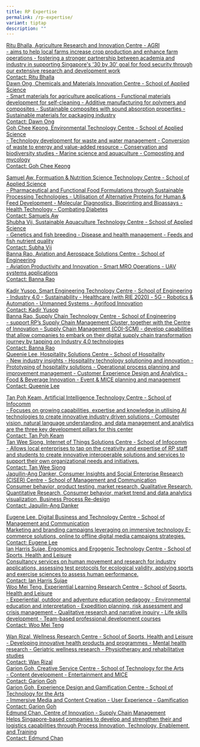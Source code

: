 ```yaml
---
title: RP Expertise
permalink: /rp-expertise/
variant: tiptap
description: ""
---
```

<p></p>
<div class="isomer-card-grid"><a rel="noopener noreferrer nofollow" href="Mailto: ritu_bhalla@rp.edu.sg" class="isomer-card"><div class="isomer-card-body"><div class="isomer-card-title">Ritu Bhalla, Agriculture Research and Innovation Centre - AGRI</div><div class="isomer-card-description">- aims to help local farms increase crop production and enhance farm operations - fostering a stronger partnership between academia and industry in supporting Singapore's '30 by 30' goal for food security through our extensive research and development work</div><div class="isomer-card-link">Contact: Ritu Bhalla</div></div></a>
<a rel="noopener noreferrer nofollow" href="Mailto:dawn_ong@rp.edu.sg" class="isomer-card">
<div class="isomer-card-body">
<div class="isomer-card-title">Dawn Ong, Chemicals and Materials Innovation Centre - School of Applied
Science</div>
<div class="isomer-card-description">- Smart materials for agriculture applications - Functional materials
development for self-cleaning - Additive manufacturing for polymers and
composites - Sustainable composites with sound absorption properties -
Sustainable materials for packaging industry</div>
<div class="isomer-card-link">Contact: Dawn Ong</div>
</div>
</a><a rel="noopener noreferrer nofollow" href="Mailto:goh_chee_keong@rp.edu.sg" class="isomer-card"><div class="isomer-card-body"><div class="isomer-card-title">Goh Chee Keong, Environmental Technology Centre - School of Applied Science</div><div class="isomer-card-description">- Technology development for waste and water management - Conversion of waste to energy and value-added resource - Conservation and biodiversity studies - Marine science and aquaculture - Composting and mycology</div><div class="isomer-card-link">Contact: Goh Chee Keong</div></div></a>
</div>
<p></p>
<div class="isomer-card-grid"><a rel="noopener noreferrer nofollow" href="Mailto:samuel_aw@rp.edu.sg" class="isomer-card"><div class="isomer-card-body"><div class="isomer-card-title">Samuel Aw, Formuation &amp; Nutrition Science Technology Centre - School of Applied Science</div><div class="isomer-card-description">- Pharmaceutical and Functional Food Formulations through Sustainable Processing Technologies - Utilisation of Alternative Proteins for Human &amp; Feed Development - Molecular Diagnostics, Bioprinting and Bioassays - Health Technology - Combating Diabetes</div><div class="isomer-card-link">Contact: Samuels Aw</div></div></a>
<a rel="noopener noreferrer nofollow" href="Mailto:shubha_vij@rp.edu.sg" class="isomer-card">
<div class="isomer-card-body">
<div class="isomer-card-title">Shubha Vij, Sustainable Aquaculture Technology Centre - School of Applied
Science</div>
<div class="isomer-card-description">- Genetics and fish breeding - Disease and health management - Feeds and
fish nutrient quality</div>
<div class="isomer-card-link">Contact: Subha Vij</div>
</div>
</a><a rel="noopener noreferrer nofollow" href="Mailto:banna_rao@rp.edu.sg" class="isomer-card"><div class="isomer-card-body"><div class="isomer-card-title">Banna Rao, Aviation and Aerospace Solutions Centre - School of Engineering</div><div class="isomer-card-description">- Aviation Productivity and Innovation - Smart MRO Operations - UAV systems applications</div><div class="isomer-card-link">Contact: Banna Rao</div></div></a>
</div>
<p></p>
<div class="isomer-card-grid"><a rel="noopener noreferrer nofollow" href="Mailto:kadir_yusop@rp.edu.sg" class="isomer-card"><div class="isomer-card-body"><div class="isomer-card-title">Kadir Yusop, Smart Engineering Technology Centre - School of Engineering</div><div class="isomer-card-description">- Industry 4.0 - Sustainability - Healthcare (with RIE 2020) - 5G - Robotics &amp; Automation - Unmanned Systems - Agrifood Innovation</div><div class="isomer-card-link">Contact: Kadir Yusop</div></div></a>
<a rel="noopener noreferrer nofollow" href="Mailto:banna_rao@rp.edu.sg" class="isomer-card">
<div class="isomer-card-body">
<div class="isomer-card-title">Banna Rao, Supply Chain Technology Centre - School of Engineering</div>
<div class="isomer-card-description">- support RP’s Supply Chain Management Cluster, together with the Centre
of Innovation – Supply Chain Management (COI-SCM) - develop capabilities
that allow companies to embark on their digital supply chain transformation
journey by tapping on Industry 4.0 technologies</div>
<div class="isomer-card-link">Contact: Banna Rao</div>
</div>
</a><a rel="noopener noreferrer nofollow" href="Mailto:queenie_lee@rp.edu.sg" class="isomer-card"><div class="isomer-card-body"><div class="isomer-card-title">Queenie Lee, Hospitality Solutions Centre - School of Hospitality</div><div class="isomer-card-description">- New industry insights - Hospitality technology solutioning and innovation - Prototyping of hospitality solutions - Operational process planning and improvement management - Customer Experience Design and Analytics - Food &amp; Beverage Innovation - Event &amp; MICE planning and management</div><div class="isomer-card-link">Contact: Queenie Lee</div></div></a>
</div>
<p></p>
<div class="isomer-card-grid"><a rel="noopener noreferrer nofollow" href="Mailto: tan_poh_keam@RP.EDU.SG" class="isomer-card"><div class="isomer-card-body"><div class="isomer-card-title">Tan Poh Keam, Artificial Intelligence Technology Centre - School of Infocomm</div><div class="isomer-card-description">- Focuses on growing capabilities, expertise and knowledge in utilising AI technologies to create innovative industry driven solutions - Computer vision, natural language understanding, and data management and analytics are the three key development pillars for this center</div><div class="isomer-card-link">Contact: Tan Poh Keam</div></div></a>
<a rel="noopener noreferrer nofollow" href="Mailto: tan_wee_siong@rp.edu.sg" class="isomer-card">
<div class="isomer-card-body">
<div class="isomer-card-title">Tan Wee Siong, Internet of Things Solutions Centre - School of Infocomm</div>
<div class="isomer-card-description">- Allows local enterprises to tap on the creativity and expertise of RP
staff and students to create innovative interoperable solutions and services
to support their own organizational needs and initiatives.</div>
<div class="isomer-card-link">Contact: Tan Wee Siong</div>
</div>
</a><a rel="noopener noreferrer nofollow" href="Mailto:jaquilin_ang_danker@rp.edu.sg" class="isomer-card"><div class="isomer-card-body"><div class="isomer-card-title">Jaquilin-Ang Danker, Consumer Insights and Social Enterprise Research (CISER) Centre - School of Management and Communication</div><div class="isomer-card-description">Consumer behavior, product testing, market research, Qualitative Research, Quantitative Research, Consumer behavior, market trend and data analytics visualization, Business Process Re-design</div><div class="isomer-card-link">Contact: Jaquilin-Ang Danker</div></div></a>
</div>
<p></p>
<div class="isomer-card-grid"><a rel="noopener noreferrer nofollow" href="Mailto:eugene_lee@rp.edu.sg" class="isomer-card"><div class="isomer-card-body"><div class="isomer-card-title">Eugene Lee, Digital Business and Technology Centre - School of Management and Communication</div><div class="isomer-card-description">Marketing and branding campaigns leveraging on immersive technology E-commerce solutions, online to offline digital media campaigns strategies.</div><div class="isomer-card-link">Contact: Eugene Lee</div></div></a>
<a rel="noopener noreferrer nofollow" href="Mailto: ian_harris_sujae@rp.edu.sg" class="isomer-card">
<div class="isomer-card-body">
<div class="isomer-card-title">Ian Harris Sujae, Ergonomics and Ergogenic Technology Centre - School
of Sports, Health and Leisure</div>
<div class="isomer-card-description">Consultancy services on human movement and research for industry applications,
assessing test protocols for ecological validity, applying sports and exercise
sciences to assess human performance.</div>
<div class="isomer-card-link">Contact: Ian Harris Sujae</div>
</div>
</a><a rel="noopener noreferrer nofollow" href="Mailto:woo_mei_teng@rp.edu.sg" class="isomer-card"><div class="isomer-card-body"><div class="isomer-card-title">Woo Mei Teng, Experiential Learning Research Centre - School of Sports, Health and Leisure</div><div class="isomer-card-description">- Experiential, outdoor and adventure education pedagogy - Environmental education and interpretation - Expedition planning, risk assessment and crisis management - Qualitative research and narrative inquiry - Life skills development - Team-based professional development courses</div><div class="isomer-card-link">Contact: Woo Mei Teng</div></div></a>
</div>
<p></p>
<div class="isomer-card-grid"><a rel="noopener noreferrer nofollow" href="Mailto:wan_rizal2@RP.EDU.SG" class="isomer-card"><div class="isomer-card-body"><div class="isomer-card-title">Wan Rizal, Wellness Research Centre - School of Sports, Health and Leisure</div><div class="isomer-card-description">- Developing innovative health products and programmes - Mental health research - Geriatric wellness research - Physiotherapy and rehabilitative studies</div><div class="isomer-card-link">Contact: Wan Rizal</div></div></a>
<a rel="noopener noreferrer nofollow" href="Mailto:garion_goh@rp.edu.sg" class="isomer-card">
<div class="isomer-card-body">
<div class="isomer-card-title">Garion Goh, Creative Service Centre - School of Technology for the Arts</div>
<div class="isomer-card-description">- Content development - Entertainment and MICE</div>
<div class="isomer-card-link">Contact: Garion Goh</div>
</div>
</a><a rel="noopener noreferrer nofollow" href="Mailto:garion_goh@rp.edu.sg" class="isomer-card"><div class="isomer-card-body"><div class="isomer-card-title">Garion Goh, Experience Design and Gamification Centre - School of Technology for the Arts</div><div class="isomer-card-description">- Immersive Media and Content Creation - User Experience - Gamification</div><div class="isomer-card-link">Contact: Garion Goh</div></div></a>
<a rel="noopener noreferrer nofollow" href="Mailto:edmund_chan@rp.edu.sg" class="isomer-card">
<div class="isomer-card-body">
<div class="isomer-card-title">Edmund Chan, Centre of Innovation - Supply Chain Management</div>
<div class="isomer-card-description">Helps Singapore-based companies to develop and strengthen their and logistics
capabilities through Process Innovation, Technology, Enablement, and Training</div>
<div class="isomer-card-link">Contact: Edmund Chan</div>
</div>
</a>
</div>
<p></p>